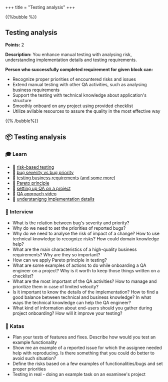 +++
title = "Testing analysis"
+++

{{%bubble %}}

## Testing analysis

**Points:** 2

**Description:** You enhance manual testing with analysing risk, understanding implementation details and testing requirements.

**Person who successfully completed requirement for given block can:**
- Recognize proper priorities of encountered risks and issues
- Extend manual testing with other QA activities, such as analysing business requirements
- Support the testing with technical knowledge about application's structure
- Smoothly onboard on any project using provided checklist
- Utilize avilable resources to assure the quality in the most effective way

{{% /bubble%}}

## **📦 Testing analysis**

### **🎓 Learn**

- 📗 [risk-based testing](https://www.stickyminds.com/article/risk-based-testing-test-only-what-matters-0)
- 📗 [bug severity vs bug priority](https://www.browserstack.com/guide/bug-severity-vs-priority)
- 📗 [testing business requirements](https://techbeacon.com/app-dev-testing/5-key-attributes-requirements-testing-know-you-code) ([and some more](https://djangostars.com/blog/testing-qa-requirements/))
- 📗 [Pareto principle](https://qarea.com/blog/understanding-pareto-principle-use-software-development)
- 📗 [setting up QA on a project](https://github.com/Selleo/selleo_best_practices/blob/master/quality_assurance/qa_setup_on_project.md)
- 📗 [QA approach video](https://www.youtube.com/watch?v=JYk6p5it6dk&feature=emb_title&ab_channel=SelleoSoftwareOutsourcing)
- 📗 [understanigng implementation details](https://sqa.stackexchange.com/questions/8110/how-much-should-a-tester-understand-and-rely-on-implementation-details)

### **🎤  Interview**

- What is the relation between bug's severity and priority?
- Why do we need to set the priorities of reported bugs?
- Why do we need to analyse the risk of impact of a change? How to use technical knowledge to recognize risks? How could domain knowledge help?
- What are the main characteristics of a high-quality business requirements? Why are they so important?
- How can we apply Pareto principle in testing?
- What are some examples of actions to do while onboarding a QA engineer on a project? Why is it worth to keep those things written on a checklist?
- What are the most important of the QA activities? How to manage and prioritize them in case of limited velocity?
- Is it important to know the details of the implementation? How to find a good balance between technical and business knowledge? In what ways the technical knowledge can help the QA engineer?
- What kind of information about end-users should you gather during project onboarding? How will it improve your testing?

### **📝 Katas**

- Plan your tests of features and fixes. Describe how would you test an example functionality
- Show me an example of a reported issue for which the assignee needed help with reproducing. Is there something that you could do better to avoid such situation?
- Define the risks based on a few examples of functionalities/bugs and set proper priorities
- Testing in real - doing an example task on an examinee's project
